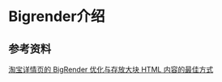 #  Bigrender介绍

## 参考资料

[淘宝详情页的 BigRender 优化与存放大块 HTML 内容的最佳方式](https://lifesinger.wordpress.com/2011/09/23/bigrender-for-taobao-item/)

